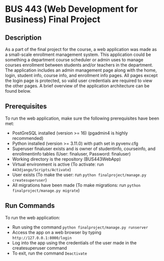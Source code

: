 # BUS 443 (Web Development for Business) Final Project

## Description

As a part of the final project for the course, a web application was made as a small-scale enrollment management system. This application could be something a department course scheduler or admin uses to manage courses enrollment between students and/or teachers in the department. The application includes an admin management page along with the home, login, student info, course info, and enrollment info pages. All pages except the login page is protected, so valid user credentials are required to view the other pages. A brief overview of the application architecture can be found below.

[](https://github.com/aprak5/BUS443WebApp/images/bus44projectarch.jpg)

## Prerequisites

To run the web application, make sure the following prerequisites have been met:

- PostGreSQL installed (version >= 16) (pgadmin4 is highly recommended)
- Python installed (version >= 3.11.0) with path set in pyvenv.cfg
- Superuser finaluser exists and is owner of studentinfo, courseinfo, and enrollmentinfo tables (User: finaluser, Password: finaluser)
- Working directory is the repository (BUS443WebApp)
- Virtual environment is active (To activate: run `443django/Scripts/Activate`)
- User exists (To make the user: run  `python finalproject/manage.py createsuperuser`)
- All migrations have been made (To make migrations: run `python finalproject/manage.py migrate`)

## Run Commands

To run the web application:

- Run using the command `python finalproject/manage.py runserver`
- Access the app on a web browser by typing `http://127.0.0.1:8000/login`
- Log into the app using the credentials of the user made in the createsuperuser command
- To exit, run the command `Deactivate`